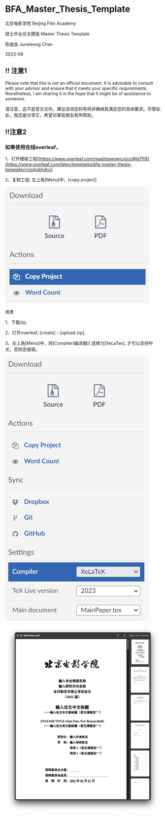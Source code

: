 # BFA_Master_Thesis_Template




北京电影学院 Beijing Film Academy

硕士毕业论文模版 Master Thesis Template

陈俊良 Juneleung Chan

2023-06


## !! 注意1

Please note that this is not an official document. It is advisable to consult with your advisor and ensure that it meets your specific requirements. Nonetheless, I am sharing it in the hope that it might be of assistance to someone.

请注意，这不是官方文件。建议咨询您的导师并确保其满足您的具体要求。尽管如此，我还是分享它，希望对某些朋友有所帮助。



## !!注意2

###  如果使用在线overleaf，

1、打开模板工程[[https://www.overleaf.com/read/pswxwjcxtccj#fd7ff9](https://www.overleaf.com/latex/templates/bfa-master-thesis-template/rrszdyjkhdjy)]

2、复制工程: 左上角[Menu]中，[copy project]

![overleaf](/doc/copyproj.png)

或者

1、下载zip, 

2、打开overleaf, [create] - [upload zip], 

3、左上角[Menu]中，将[Compiler(编译器)] 选择为[XeLaTex], 才可以支持中文，否则会报错。

![overleaf](/doc/overleaf.png)




![pdfScreenshot](/doc/pic.png)


